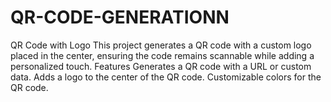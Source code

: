 # QR-CODE-GENERATIONN
QR Code with Logo This project generates a QR code with a custom logo placed in the center, ensuring the code remains scannable while adding a personalized touch.  Features Generates a QR code with a URL or custom data.  Adds a logo to the center of the QR code.  Customizable colors for the QR code.

